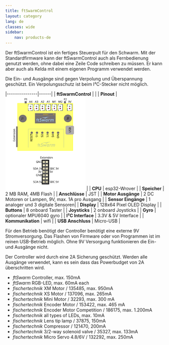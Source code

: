 ```yaml
---
title: ftSwarmControl
layout: category
lang: de
classes: wide
sidebar:
    nav: products-de
---
```

Der ftSwarmControl ist ein fertiges Steuerpult für den Schwarm. Mit der Standardfirmware kann der ftSwarmControl auch als Fernbedienung genutzt werden, ohne dabei eine Zeile Code schreiben zu müssen. Er kann aber auch als Kelda mit einem eigenen Programm verwendet werden.

Die Ein- und Ausgänge sind gegen Verpolung und Überspannung geschützt. Ein Verpolungsschutz ist beim I²C-Stecker nicht möglich.

|---------------|------|
| **ftSwarmControl** | | 
| **Pinout**    | <img alt="ftSwarmControl Pinout" src="/assets/img/ftSwarmControlPinout.svg" width="50%">  |
| **CPU**           | esp32-Wrover                               | 
| **Speicher**        | 2 MB RAM, 4MB Flash                        | 
| **Anschlüsse**    | JST                                        | 
| **Motor Ausgänge** | 2 DC Motoren or Lampen, 9V, max. 1A pro Ausgang | 
| **Sensor Eingänge** | 1 analoger und 3 digitale Sensoren| 
| **Display**       | 128x64 Pixel OLED Display |
| **Buttons**       | 8 onboard Taster |
| **Joysticks**     | 2 onboard Joysticks |
| **Gyro**          | optionaler MPU6040 gyro |
| **I²C Interface** | 3.3V & 5V Interface |
| **Kommunikation** | wifi |
| **USB Anschluss** | Micro-USB |

Für den Betrieb benötigt der Controller benötigt eine externe 9V Stromversorgung. Das Flashen von Firmware oder von Programmen ist im reinen USB-Betrieb möglich. Ohne 9V Versorgung funktionieren die Ein- und Ausgänge nicht.

Der Controller wird durch eine 2A Sicherung geschützt. Werden alle Ausgänge verwendet, kann es sein dass das Powerbudget von 2A überschritten wird. 

- *ftSwarm* Controller, max. 150mA
- *ftSwarm* RGB-LED, max. 60mA each
- *fischertechnik* XM Motor / 135485, max. 950mA
- *fischertechnik* XS Motor / 137096, max. 265mA
- *fischertechnik* Mini Motor / 32293, max. 300 mA
- *fischertechnik* Encoder Motor / 153422, max. 465 mA
- *fischertechnik* Encoder Motor Competition / 186175, max. 1.200mA
- *fischertechnik* all types of LEDs, max. 10mA
- *fischertechnik* Lens tip lamp / 37875, 150mA
- *fischertechnik* Compressor / 121470, 200mA
- *fischertechnik* 3/2-way solenoid valve / 35327, max. 133mA
- *fischertechnik* Micro Servo 4.8/6V / 132292, max. 250mA
